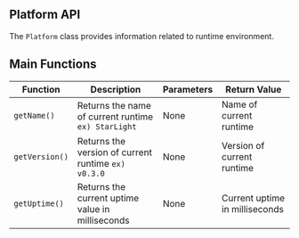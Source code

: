## Platform API

The `Platform` class provides information related to runtime environment.

## Main Functions

| Function       | Description                                         | Parameters | Return Value                   |
|----------------|-----------------------------------------------------|------------|--------------------------------|
| `getName()`    | Returns the name of current runtime `ex) StarLight` | None       | Name of current runtime        |
| `getVersion()` | Returns the version of current runtime `ex) v0.3.0` | None       | Version of current runtime     |
| `getUptime()`  | Returns the current uptime value in milliseconds    | None       | Current uptime in milliseconds |
